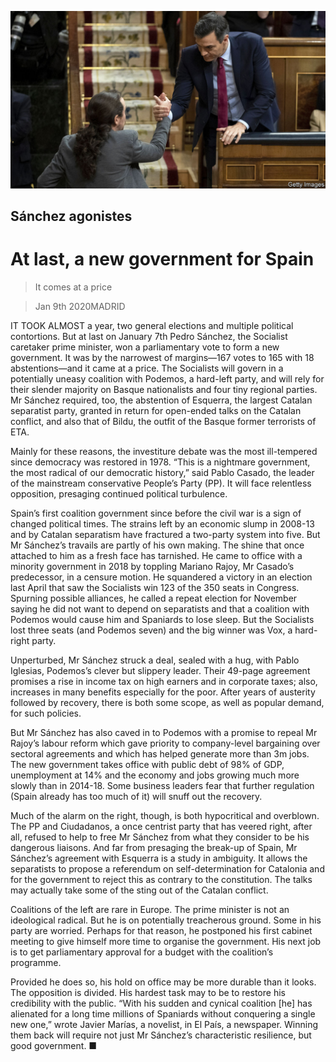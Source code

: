 ![](./images/20200111_EUP502.jpg)

## Sánchez agonistes

# At last, a new government for Spain

> It comes at a price

> Jan 9th 2020MADRID

IT TOOK ALMOST a year, two general elections and multiple political contortions. But at last on January 7th Pedro Sánchez, the Socialist caretaker prime minister, won a parliamentary vote to form a new government. It was by the narrowest of margins—167 votes to 165 with 18 abstentions—and it came at a price. The Socialists will govern in a potentially uneasy coalition with Podemos, a hard-left party, and will rely for their slender majority on Basque nationalists and four tiny regional parties. Mr Sánchez required, too, the abstention of Esquerra, the largest Catalan separatist party, granted in return for open-ended talks on the Catalan conflict, and also that of Bildu, the outfit of the Basque former terrorists of ETA.

Mainly for these reasons, the investiture debate was the most ill-tempered since democracy was restored in 1978. “This is a nightmare government, the most radical of our democratic history,” said Pablo Casado, the leader of the mainstream conservative People’s Party (PP). It will face relentless opposition, presaging continued political turbulence.

Spain’s first coalition government since before the civil war is a sign of changed political times. The strains left by an economic slump in 2008-13 and by Catalan separatism have fractured a two-party system into five. But Mr Sánchez’s travails are partly of his own making. The shine that once attached to him as a fresh face has tarnished. He came to office with a minority government in 2018 by toppling Mariano Rajoy, Mr Casado’s predecessor, in a censure motion. He squandered a victory in an election last April that saw the Socialists win 123 of the 350 seats in Congress. Spurning possible alliances, he called a repeat election for November saying he did not want to depend on separatists and that a coalition with Podemos would cause him and Spaniards to lose sleep. But the Socialists lost three seats (and Podemos seven) and the big winner was Vox, a hard-right party.

Unperturbed, Mr Sánchez struck a deal, sealed with a hug, with Pablo Iglesias, Podemos’s clever but slippery leader. Their 49-page agreement promises a rise in income tax on high earners and in corporate taxes; also, increases in many benefits especially for the poor. After years of austerity followed by recovery, there is both some scope, as well as popular demand, for such policies.

But Mr Sánchez has also caved in to Podemos with a promise to repeal Mr Rajoy’s labour reform which gave priority to company-level bargaining over sectoral agreements and which has helped generate more than 3m jobs. The new government takes office with public debt of 98% of GDP, unemployment at 14% and the economy and jobs growing much more slowly than in 2014-18. Some business leaders fear that further regulation (Spain already has too much of it) will snuff out the recovery.

Much of the alarm on the right, though, is both hypocritical and overblown. The PP and Ciudadanos, a once centrist party that has veered right, after all, refused to help to free Mr Sánchez from what they consider to be his dangerous liaisons. And far from presaging the break-up of Spain, Mr Sánchez’s agreement with Esquerra is a study in ambiguity. It allows the separatists to propose a referendum on self-determination for Catalonia and for the government to reject this as contrary to the constitution. The talks may actually take some of the sting out of the Catalan conflict.

Coalitions of the left are rare in Europe. The prime minister is not an ideological radical. But he is on potentially treacherous ground. Some in his party are worried. Perhaps for that reason, he postponed his first cabinet meeting to give himself more time to organise the government. His next job is to get parliamentary approval for a budget with the coalition’s programme.

Provided he does so, his hold on office may be more durable than it looks. The opposition is divided. His hardest task may to be to restore his credibility with the public. “With his sudden and cynical coalition [he] has alienated for a long time millions of Spaniards without conquering a single new one,” wrote Javier Marías, a novelist, in El País, a newspaper. Winning them back will require not just Mr Sánchez’s characteristic resilience, but good government. ■